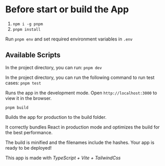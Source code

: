 # Before start or build the App

1. `npm i -g pnpm`
2. `pnpm install`

Run `pnpm env` and set required environment variables in `.env`

## Available Scripts

In the project directory, you can run:
`pnpm dev`

In the project directory, you can run the following command to run test cases:
`pnpm test`

Runs the app in the development mode.
Open `http://localhost:3000` to view it in the browser.

`pnpm build`

Builds the app for production to the build folder.

It correctly bundles React in production mode and optimizes the build for the best performance.

The build is minified and the filenames include the hashes.
Your app is ready to be deployed!

This app is made with _TypeScript + Vite + TailwindCss_

